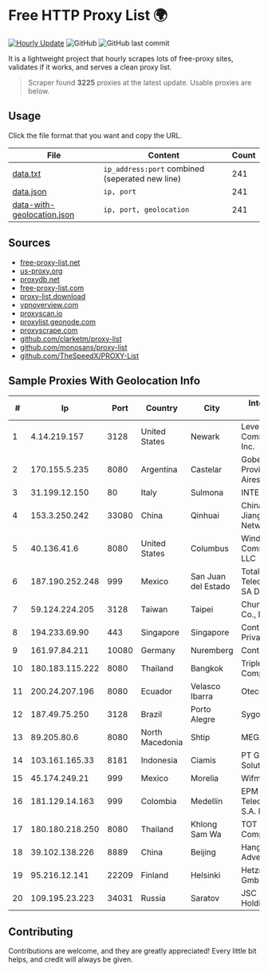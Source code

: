 
# Free HTTP Proxy List 🌍

[![Hourly Update](https://github.com/mertguvencli/http-proxy-list/actions/workflows/main.yml/badge.svg?branch=main)](https://github.com/mertguvencli/http-proxy-list/actions/workflows/main.yml)
![GitHub](https://img.shields.io/github/license/mertguvencli/http-proxy-list)
![GitHub last commit](https://img.shields.io/github/last-commit/mertguvencli/http-proxy-list)

It is a lightweight project that hourly scrapes lots of free-proxy sites, validates if it works, and serves a clean proxy list.


> Scraper found **3225** proxies at the latest update. Usable proxies are below.

## Usage

Click the file format that you want and copy the URL.


|File|Content|Count|
|----|-------|-----|
|[data.txt](https://raw.githubusercontent.com/mertguvencli/http-proxy-list/main/proxy-list/data.txt)|`ip_address:port` combined (seperated new line)|241|
|[data.json](https://raw.githubusercontent.com/mertguvencli/http-proxy-list/main/proxy-list/data.json)|`ip, port`|241|
|[data-with-geolocation.json](https://raw.githubusercontent.com/mertguvencli/http-proxy-list/main/proxy-list/data-with-geolocation.json)|`ip, port, geolocation`|241|

## Sources

* [free-proxy-list.net](https://free-proxy-list.net)
* [us-proxy.org](https://www.us-proxy.org)
* [proxydb.net](http://proxydb.net)
* [free-proxy-list.com](https://free-proxy-list.com/?page=&port=&type%5B%5D=http&type%5B%5D=https&up_time=0&search=Search)
* [proxy-list.download](https://www.proxy-list.download/HTTP)
* [vpnoverview.com](https://vpnoverview.com/privacy/anonymous-browsing/free-proxy-servers)
* [proxyscan.io](https://www.proxyscan.io)
* [proxylist.geonode.com](https://proxylist.geonode.com/api/proxy-list?limit=300&page=1&sort_by=lastChecked&sort_type=desc&protocols=http,https)
* [proxyscrape.com](https://api.proxyscrape.com/v2/?request=displayproxies&protocol=http&timeout=10000&country=all&ssl=all&anonymity=all)
* [github.com/clarketm/proxy-list](https://raw.githubusercontent.com/clarketm/proxy-list/master/proxy-list-raw.txt)
* [github.com/monosans/proxy-list](https://raw.githubusercontent.com/monosans/proxy-list/main/proxies/http.txt)
* [github.com/TheSpeedX/PROXY-List](https://raw.githubusercontent.com/TheSpeedX/PROXY-List/master/http.txt)


## Sample Proxies With Geolocation Info

|#|Ip|Port|Country|City|Internet Service Provider|
|-|--|----|-------|----|-------------------------|
|1|4.14.219.157|3128|United States|Newark|Level 3 Communications, Inc.|
|2|170.155.5.235|8080|Argentina|Castelar|Gobernacion de la Provincia de Buenos Aires|
|3|31.199.12.150|80|Italy|Sulmona|INTERBUSINESS|
|4|153.3.250.242|33080|China|Qinhuai|China Unicom Jiangsu Province Network|
|5|40.136.41.6|8080|United States|Columbus|Windstream Communications LLC|
|6|187.190.252.248|999|Mexico|San Juan del Estado|Total Play Telecomunicaciones SA De CV|
|7|59.124.224.205|3128|Taiwan|Taipei|Chunghwa Telecom Co., Ltd.|
|8|194.233.69.90|443|Singapore|Singapore|Contabo Asia Private Limited|
|9|161.97.84.211|10080|Germany|Nuremberg|Contabo GmbH|
|10|180.183.115.222|8080|Thailand|Bangkok|Triple T Internet Company Limited|
|11|200.24.207.196|8080|Ecuador|Velasco Ibarra|Otecel S.A.|
|12|187.49.75.250|3128|Brazil|Porto Alegre|Sygo Internet|
|13|89.205.80.6|8080|North Macedonia|Shtip|MEGANET|
|14|103.161.165.33|8181|Indonesia|Ciamis|PT Galuh Multidata Solution|
|15|45.174.249.21|999|Mexico|Morelia|Wifmax S.A de C.V.|
|16|181.129.14.163|999|Colombia|Medellín|EPM Telecomunicaciones S.A. E.S.P.|
|17|180.180.218.250|8080|Thailand|Khlong Sam Wa|TOT Public Company Limited|
|18|39.102.138.226|8889|China|Beijing|Hangzhou Alibaba Advertising Co|
|19|95.216.12.141|22209|Finland|Helsinki|Hetzner Online GmbH|
|20|109.195.23.223|34031|Russia|Saratov|JSC "ER-Telecom Holding"|



## Contributing

Contributions are welcome, and they are greatly appreciated! Every
little bit helps, and credit will always be given.

